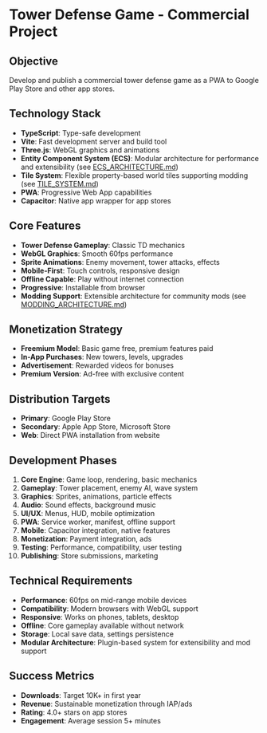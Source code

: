 # Tower Defense Game - Commercial Project

## Objective
Develop and publish a commercial tower defense game as a PWA to Google Play Store and other app stores.

## Technology Stack
- **TypeScript**: Type-safe development
- **Vite**: Fast development server and build tool
- **Three.js**: WebGL graphics and animations
- **Entity Component System (ECS)**: Modular architecture for performance and extensibility (see [ECS_ARCHITECTURE.md](ECS_ARCHITECTURE.md))
- **Tile System**: Flexible property-based world tiles supporting modding (see [TILE_SYSTEM.md](TILE_SYSTEM.md))
- **PWA**: Progressive Web App capabilities
- **Capacitor**: Native app wrapper for app stores

## Core Features
- **Tower Defense Gameplay**: Classic TD mechanics
- **WebGL Graphics**: Smooth 60fps performance
- **Sprite Animations**: Enemy movement, tower attacks, effects
- **Mobile-First**: Touch controls, responsive design
- **Offline Capable**: Play without internet connection
- **Progressive**: Installable from browser
- **Modding Support**: Extensible architecture for community mods (see [MODDING_ARCHITECTURE.md](MODDING_ARCHITECTURE.md))

## Monetization Strategy
- **Freemium Model**: Basic game free, premium features paid
- **In-App Purchases**: New towers, levels, upgrades
- **Advertisement**: Rewarded videos for bonuses
- **Premium Version**: Ad-free with exclusive content

## Distribution Targets
- **Primary**: Google Play Store
- **Secondary**: Apple App Store, Microsoft Store
- **Web**: Direct PWA installation from website

## Development Phases
1. **Core Engine**: Game loop, rendering, basic mechanics
2. **Gameplay**: Tower placement, enemy AI, wave system
3. **Graphics**: Sprites, animations, particle effects
4. **Audio**: Sound effects, background music
5. **UI/UX**: Menus, HUD, mobile optimization
6. **PWA**: Service worker, manifest, offline support
7. **Mobile**: Capacitor integration, native features
8. **Monetization**: Payment integration, ads
9. **Testing**: Performance, compatibility, user testing
10. **Publishing**: Store submissions, marketing

## Technical Requirements
- **Performance**: 60fps on mid-range mobile devices
- **Compatibility**: Modern browsers with WebGL support
- **Responsive**: Works on phones, tablets, desktop
- **Offline**: Core gameplay available without network
- **Storage**: Local save data, settings persistence
- **Modular Architecture**: Plugin-based system for extensibility and mod support

## Success Metrics
- **Downloads**: Target 10K+ in first year
- **Revenue**: Sustainable monetization through IAP/ads
- **Rating**: 4.0+ stars on app stores
- **Engagement**: Average session 5+ minutes